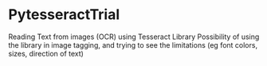 # PytesseractTrial
Reading Text from images (OCR) using Tesseract Library
Possibility of using the library in image tagging, and trying to see the limitations (eg font colors, sizes, direction of text)
